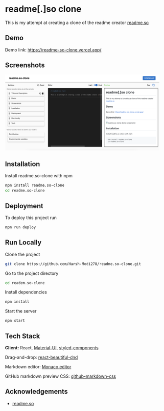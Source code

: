 # readme[.]so clone

This is my attempt at creating a clone of the readme creator [readme.so](https://readme.so/)

## Demo

Demo link: https://readme-so-clone.vercel.app/

## Screenshots

![readme.so-clone demo screenshot](https://github.com/Harsh-Modi278/readme.so-clone/blob/main/public/assets/editor_demo_ss.png)

## Installation

Install readme.so-clone with npm

```bash
npm install readme.so-clone
cd readme.so-clone
```

## Deployment

To deploy this project run

```bash
npm run deploy
```

## Run Locally

Clone the project

```bash
git clone https://github.com/Harsh-Modi278/readme.so-clone.git
```

Go to the project directory

```bash
cd readem.so-clone
```

Install dependencies

```bash
npm install
```

Start the server

```bash
npm start
```

## Tech Stack

**Client:** React, [Material-UI](https://mui.com/), [styled-components](https://styled-components.com/)

Drag-and-drop: [react-beautiful-dnd](https://github.com/atlassian/react-beautiful-dnd)

Markdown editor: [Monaco editor](https://github.com/suren-atoyan/monaco-react)

GitHub markdown preview CSS: [github-markdown-css](https://github.com/sindresorhus/github-markdown-css)

## Acknowledgements

- [readme.so](https://readme.so/)
